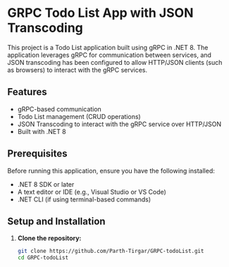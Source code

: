 # GRPC Todo List App with JSON Transcoding

This project is a Todo List application built using gRPC in .NET 8. The application leverages gRPC for communication between services, and JSON transcoding has been configured to allow HTTP/JSON clients (such as browsers) to interact with the gRPC services.

## Features
- gRPC-based communication
- Todo List management (CRUD operations)
- JSON Transcoding to interact with the gRPC service over HTTP/JSON
- Built with .NET 8

## Prerequisites
Before running this application, ensure you have the following installed:
- .NET 8 SDK or later
- A text editor or IDE (e.g., Visual Studio or VS Code)
- .NET CLI (if using terminal-based commands)

## Setup and Installation

1. **Clone the repository:**
   ```bash
   git clone https://github.com/Parth-Tirgar/GRPC-todoList.git
   cd GRPC-todoList
